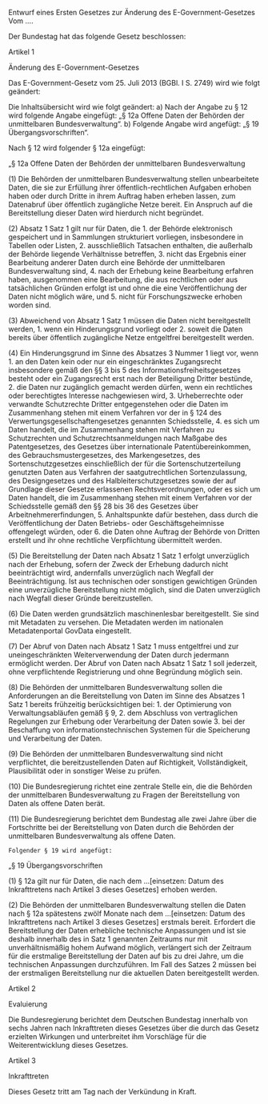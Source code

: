 Entwurf eines Ersten Gesetzes zur Änderung des E-Government-Gesetzes Vom ….

Der Bundestag hat das folgende Gesetz beschlossen:

Artikel 1

Änderung des E-Government-Gesetzes

Das E-Government-Gesetz vom 25. Juli 2013 (BGBl. I S. 2749) wird wie folgt geändert:

Die Inhaltsübersicht wird wie folgt geändert: a) Nach der Angabe zu § 12 wird folgende Angabe eingefügt: „§ 12a Offene Daten der Behörden der unmittelbaren Bundesverwaltung“. b) Folgende Angabe wird angefügt: „§ 19 Übergangsvorschriften“.

Nach § 12 wird folgender § 12a eingefügt:

„§ 12a Offene Daten der Behörden der unmittelbaren Bundesverwaltung

(1) Die Behörden der unmittelbaren Bundesverwaltung stellen unbearbeitete Daten, die sie zur Erfüllung ihrer öffentlich-rechtlichen Aufgaben erhoben haben oder durch Dritte in ihrem Auftrag haben erheben lassen, zum Datenabruf über öffentlich zugängliche Netze bereit. Ein Anspruch auf die Bereitstellung dieser Daten wird hierdurch nicht begründet.

(2) Absatz 1 Satz 1 gilt nur für Daten, die 1. der Behörde elektronisch gespeichert und in Sammlungen strukturiert vorliegen, insbesondere in Tabellen oder Listen, 2. ausschließlich Tatsachen enthalten, die außerhalb der Behörde liegende Verhältnisse betreffen, 3. nicht das Ergebnis einer Bearbeitung anderer Daten durch eine Behörde der unmittelbaren Bundesverwaltung sind, 4. nach der Erhebung keine Bearbeitung erfahren haben, ausgenommen eine Bearbeitung, die aus rechtlichen oder aus tatsächlichen Gründen erfolgt ist und ohne die eine Veröffentlichung der Daten nicht möglich wäre, und 5. nicht für Forschungszwecke erhoben worden sind.

(3) Abweichend von Absatz 1 Satz 1 müssen die Daten nicht bereitgestellt werden, 1. wenn ein Hinderungsgrund vorliegt oder 2. soweit die Daten bereits über öffentlich zugängliche Netze entgeltfrei bereitgestellt werden.

(4) Ein Hinderungsgrund im Sinne des Absatzes 3 Nummer 1 liegt vor, wenn 1. an den Daten kein oder nur ein eingeschränktes Zugangsrecht insbesondere gemäß den §§ 3 bis 5 des Informationsfreiheitsgesetzes besteht oder ein Zugangsrecht erst nach der Beteiligung Dritter bestünde, 2. die Daten nur zugänglich gemacht werden dürfen, wenn ein rechtliches oder berechtigtes Interesse nachgewiesen wird, 3. Urheberrechte oder verwandte Schutzrechte Dritter entgegenstehen oder die Daten im Zusammenhang stehen mit einem Verfahren vor der in § 124 des Verwertungsgesellschaftengesetzes genannten Schiedsstelle, 4. es sich um Daten handelt, die im Zusammenhang stehen mit Verfahren zu Schutzrechten und Schutzrechtsanmeldungen nach Maßgabe des Patentgesetzes, des Gesetzes über internationale Patentübereinkommen, des Gebrauchsmustergesetzes, des Markengesetzes, des Sortenschutzgesetzes einschließlich der für die Sortenschutzerteilung genutzten Daten aus Verfahren der saatgutrechtlichen Sortenzulassung, des Designgesetzes und des Halbleiterschutzgesetzes sowie der auf Grundlage dieser Gesetze erlassenen Rechtsverordnungen, oder es sich um Daten handelt, die im Zusammenhang stehen mit einem Verfahren vor der Schiedsstelle gemäß den §§ 28 bis 36 des Gesetzes über Arbeitnehmererfindungen, 5. Anhaltspunkte dafür bestehen, dass durch die Veröffentlichung der Daten Betriebs- oder Geschäftsgeheimnisse offengelegt würden, oder 6. die Daten ohne Auftrag der Behörde von Dritten erstellt und ihr ohne rechtliche Verpflichtung übermittelt werden.

(5) Die Bereitstellung der Daten nach Absatz 1 Satz 1 erfolgt unverzüglich nach der Erhebung, sofern der Zweck der Erhebung dadurch nicht beeinträchtigt wird, andernfalls unverzüglich nach Wegfall der Beeinträchtigung. Ist aus technischen oder sonstigen gewichtigen Gründen eine unverzügliche Bereitstellung nicht möglich, sind die Daten unverzüglich nach Wegfall dieser Gründe bereitzustellen.

(6) Die Daten werden grundsätzlich maschinenlesbar bereitgestellt. Sie sind mit Metadaten zu versehen. Die Metadaten werden im nationalen Metadatenportal GovData eingestellt.

(7) Der Abruf von Daten nach Absatz 1 Satz 1 muss entgeltfrei und zur uneingeschränkten Weiterverwendung der Daten durch jedermann ermöglicht werden. Der Abruf von Daten nach Absatz 1 Satz 1 soll jederzeit, ohne verpflichtende Registrierung und ohne Begründung möglich sein.

(8) Die Behörden der unmittelbaren Bundesverwaltung sollen die Anforderungen an die Bereitstellung von Daten im Sinne des Absatzes 1 Satz 1 bereits frühzeitig berücksichtigen bei: 1. der Optimierung von Verwaltungsabläufen gemäß § 9, 2. dem Abschluss von vertraglichen Regelungen zur Erhebung oder Verarbeitung der Daten sowie 3. bei der Beschaffung von informationstechnischen Systemen für die Speicherung und Verarbeitung der Daten.

(9) Die Behörden der unmittelbaren Bundesverwaltung sind nicht verpflichtet, die bereitzustellenden Daten auf Richtigkeit, Vollständigkeit, Plausibilität oder in sonstiger Weise zu prüfen.

(10) Die Bundesregierung richtet eine zentrale Stelle ein, die die Behörden der unmittelbaren Bundesverwaltung zu Fragen der Bereitstellung von Daten als offene Daten berät.

(11) Die Bundesregierung berichtet dem Bundestag alle zwei Jahre über die Fortschritte bei der Bereitstellung von Daten durch die Behörden der unmittelbaren Bundesverwaltung als offene Daten.

    Folgender § 19 wird angefügt:

„§ 19 Übergangsvorschriften

(1) § 12a gilt nur für Daten, die nach dem …[einsetzen: Datum des Inkrafttretens nach Artikel 3 dieses Gesetzes] erhoben werden.

(2) Die Behörden der unmittelbaren Bundesverwaltung stellen die Daten nach § 12a spätestens zwölf Monate nach dem …[einsetzen: Datum des Inkrafttretens nach Artikel 3 dieses Gesetzes] erstmals bereit. Erfordert die Bereitstellung der Daten erhebliche technische Anpassungen und ist sie deshalb innerhalb des in Satz 1 genannten Zeitraums nur mit unverhältnismäßig hohem Aufwand möglich, verlängert sich der Zeitraum für die erstmalige Bereitstellung der Daten auf bis zu drei Jahre, um die technischen Anpassungen durchzuführen. Im Fall des Satzes 2 müssen bei der erstmaligen Bereitstellung nur die aktuellen Daten bereitgestellt werden.

Artikel 2

Evaluierung

Die Bundesregierung berichtet dem Deutschen Bundestag innerhalb von sechs Jahren nach Inkrafttreten dieses Gesetzes über die durch das Gesetz erzielten Wirkungen und unterbreitet ihm Vorschläge für die Weiterentwicklung dieses Gesetzes.

Artikel 3

Inkrafttreten

Dieses Gesetz tritt am Tag nach der Verkündung in Kraft.
